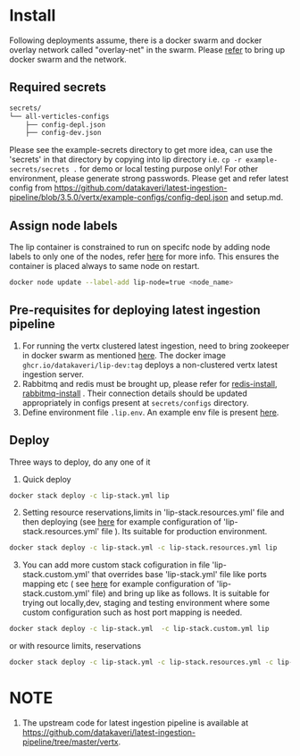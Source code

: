 # Install
 Following deployments assume, there is a docker swarm and  docker overlay network called "overlay-net"  in the swarm. Please [refer](../../../docs/swarm-setup.md) to bring up docker swarm and the network.
## Required secrets
```sh
secrets/
└── all-verticles-configs
    ├── config-depl.json
    ├── config-dev.json
```
Please see the example-secrets directory to get more idea, can use the 'secrets' in that directory by copying into lip directory i.e. ```cp -r example-secrets/secrets .```  for demo or local testing purpose only! For other environment, please generate strong passwords. Please get and refer latest config from https://github.com/datakaveri/latest-ingestion-pipeline/blob/3.5.0/vertx/example-configs/config-depl.json and setup.md.
## Assign node labels
 The lip container is constrained to run on specifc node by adding node labels to only one of the nodes, refer [here](https://docs.docker.com/engine/swarm/services/#placement-constraints) for more info. This ensures the container is placed always to same node on restart.
```sh
docker node update --label-add lip-node=true <node_name>
```
## Pre-requisites for deploying latest ingestion pipeline
1. For running the vertx clustered latest ingestion, need to bring zookeeper in docker swarm as mentioned [here](../zookeeper/README.md).
The  docker image ```ghcr.io/datakaveri/lip-dev:tag``` deploys a non-clustered vertx latest ingestion server.
2. Rabbitmq and redis must be brought up, please refer for [redis-install](../redis/README.md), [rabbitmq-install](../rabbitmq/README.md) . Their connection details should be updated  appropriately in configs present at ```secrets/configs``` directory.
3. Define environment file ```.lip.env```. An example env file is present [here](example-env). 
## Deploy

Three ways to deploy, do any one of it
1. Quick deploy  
```sh
docker stack deploy -c lip-stack.yml lip 
```
2. Setting resource reservations,limits in 'lip-stack.resources.yml' file and then deploying (see [here](example-lip-stack.resources.yml) for example configuration of 'lip-stack.resources.yml' file ). Its suitable for production environment.

```sh
docker stack deploy -c lip-stack.yml -c lip-stack.resources.yml lip
```
3. You can add more custom stack cofiguration in file 'lip-stack.custom.yml' that overrides base 'lip-stack.yml' file like ports mapping etc ( see [here](example-lip-stack.custom.yml) for example configuration of 'lip-stack.custom.yml' file)  and bring up like as follows. It is suitable for trying out locally,dev, staging and testing environment where some custom configuration such as host port mapping is needed.
```sh
docker stack deploy -c lip-stack.yml  -c lip-stack.custom.yml lip
```
or 
with resource limits, reservations
```sh
docker stack deploy -c lip-stack.yml -c lip-stack.resources.yml -c lip-stack.custom.yml lip
```
# NOTE
1. The upstream code for latest ingestion pipeline is available at https://github.com/datakaveri/latest-ingestion-pipeline/tree/master/vertx.
